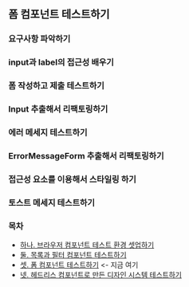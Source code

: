 ## 폼 컴포넌트 테스트하기

### 요구사항 파악하기

### input과 label의 접근성 배우기

### 폼 작성하고 제출 테스트하기

### Input 추출해서 리팩토링하기

### 에러 메세지 테스트하기

### ErrorMessageForm 추출해서 리팩토링하기

### 접근성 요소를 이용해서 스타일링 하기

### 토스트 메세지 테스트하기

### 목차

- [하나. 브라우저 컴포넌트 테스트 환경 셋업하기](https://github.com/taehee-sp/turing-frontend-test/tree/main/src/app/cosmos)
- [둘. 목록과 필터 컴포넌트 테스트하기](https://github.com/taehee-sp/turing-frontend-test/tree/main/src/app/domains/saas/SaasList)
- [셋. 폼 컴포넌트 테스트하기](https://github.com/taehee-sp/turing-frontend-test/tree/main/src/app/domains/member/MemberCreateForm)  <- 지금 여기
- [넷. 헤드리스 컴포넌트로 만든 디자인 시스템 테스트하기](https://github.com/taehee-sp/turing-frontend-test/tree/main/src/app/common/components/SelectWithCombobox)

